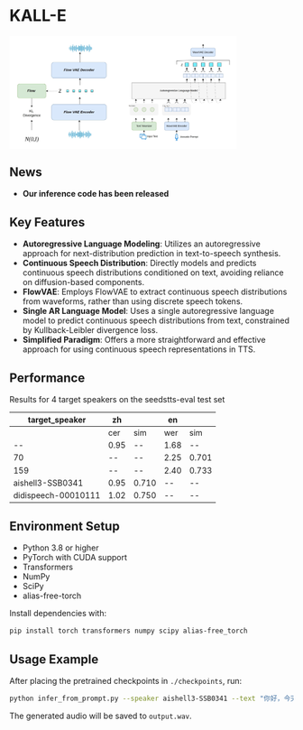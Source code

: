 # KALL-E 
<div style="display: flex;">
   <img src="./figures/system_overview.jpg" style="margin-right: 20px;width: 80%; height: auto;"/>
</div>

## News

- **Our inference code has been released**

## Key Features

- **Autoregressive Language Modeling**: Utilizes an autoregressive approach for next-distribution prediction in text-to-speech synthesis.
- **Continuous Speech Distribution**: Directly models and predicts continuous speech distributions conditioned on text, avoiding reliance on diffusion-based components.
- **FlowVAE**: Employs FlowVAE to extract continuous speech distributions from waveforms, rather than using discrete speech tokens.
- **Single AR Language Model**: Uses a single autoregressive language model to predict continuous speech distributions from text, constrained by Kullback-Leibler divergence loss.
- **Simplified Paradigm**: Offers a more straightforward and effective approach for using continuous speech representations in TTS.

## Performance

Results for 4 target speakers on the seedstts-eval test set

| target_speaker                                   | zh          |            | en   |            |
|--------------------------------------------------|-------------|------------|------|------------|
|                                                  | cer         | sim        | wer  | sim        |
| --                                               | 0.95        | --         | 1.68 | --         |
| 70                                               | --          | --         | 2.25 | 0.701      |
| 159                                              | --          | --         | 2.40 | 0.733      |
| aishell3-SSB0341                                 | 0.95        | 0.710      | --   | --         |
| didispeech-00010111                              | 1.02        | 0.750      | --   | --         |

## Environment Setup

- Python 3.8 or higher
- PyTorch with CUDA support
- Transformers
- NumPy
- SciPy
- alias-free-torch

Install dependencies with:
```bash
pip install torch transformers numpy scipy alias-free_torch
```

## Usage Example

After placing the pretrained checkpoints in `./checkpoints`, run:
```bash
python infer_from_prompt.py --speaker aishell3-SSB0341 --text "你好，今天天气很好。" --model ./checkpoints/kalle_model.pt --output output.wav
```

The generated audio will be saved to `output.wav`.
